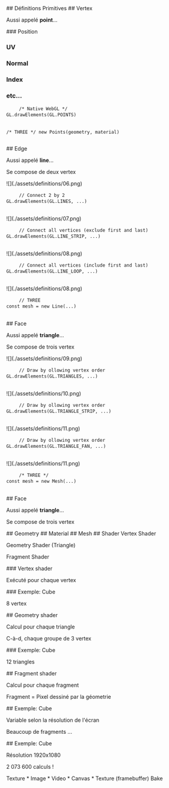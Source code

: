 <slide main>
  ## Définitions
  Primitives
</slide>

<slide data-background="./assets/definitions/00.jpg">
  ## Vertex

  Aussi appelé **point**...<!-- .element: class="fragment fade-up" -->
</slide>

<slide data-background="./assets/definitions/01.jpg">
  ### Position <!-- .element: class="fragment fade-up" -->

  ### UV <!-- .element: class="fragment fade-up" -->

  ### Normal <!-- .element: class="fragment fade-up" -->

  ### Index <!-- .element: class="fragment fade-up" -->

  ### etc... <!-- .element: class="fragment fade-up" -->
</slide>

<slide data-background="./assets/definitions/00.jpg">
  <pre>
    <code class="javascript" data-trim>/* Native WebGL */
GL.drawElements(GL.POINTS)

/* THREE */
new Points(geometry, material)</code>
  </pre>
</slide>

<slide data-background="./assets/definitions/02.jpg">
  ## Edge

  Aussi appelé **line**...<!-- .element: class="fragment fade-up" -->

  Se compose de deux vertex <!-- .element: class="fragment fade-up" -->
</slide>

<slide data-background="./assets/definitions/02.jpg">
  ![](./assets/definitions/06.png)

  <pre>
    <code class="javascript" data-trim>// Connect 2 by 2
GL.drawElements(GL.LINES, ...)</code>
  </pre>
</slide>
<slide data-background="./assets/definitions/02.jpg">
  ![](./assets/definitions/07.png)

  <pre>
    <code class="javascript" data-trim>// Connect all vertices (exclude first and last)
GL.drawElements(GL.LINE_STRIP, ...)</code>
  </pre>
</slide>

<slide data-background="./assets/definitions/02.jpg">
  ![](./assets/definitions/08.png)

  <pre>
    <code class="javascript" data-trim>// Connect all vertices (include first and last)
GL.drawElements(GL.LINE_LOOP, ...)</code>
  </pre>
</slide>

<slide data-background="./assets/definitions/02.jpg">
  ![](./assets/definitions/08.png)

  <pre>
    <code class="javascript" data-trim>// THREE
const mesh = new Line(...)</code>
  </pre>
</slide>

<slide data-background="./assets/definitions/04.jpg">
  ## Face

  Aussi appelé **triangle**...<!-- .element: class="fragment fade-up" -->

  Se compose de trois vertex <!-- .element: class="fragment fade-up" -->
</slide>

<slide data-background="./assets/definitions/05.jpg">
  ![](./assets/definitions/09.png)

  <pre>
    <code>// Draw by ollowing vertex order
GL.drawElements(GL.TRIANGLES, ...)</code>
  </pre>
</slide>

<slide data-background="./assets/definitions/05.jpg">
  ![](./assets/definitions/10.png)

  <pre>
    <code>// Draw by ollowing vertex order
GL.drawElements(GL.TRIANGLE_STRIP, ...)</code>
  </pre>
</slide>

<slide data-background="./assets/definitions/05.jpg">
  ![](./assets/definitions/11.png)

  <pre>
    <code>// Draw by ollowing vertex order
GL.drawElements(GL.TRIANGLE_FAN, ...)</code>
  </pre>
</slide>

<slide data-background="./assets/definitions/05.jpg">
  ![](./assets/definitions/11.png)
  <pre>
    <code>/* THREE */
const mesh = new Mesh(...)</code>
  </pre>
</slide>

<slide data-background="./assets/definitions/04.jpg">
  ## Face

  Aussi appelé **triangle**...<!-- .element: class="fragment fade-up" -->

  Se compose de trois vertex <!-- .element: class="fragment fade-up" -->
</slide>

<slide data-background="./assets/definitions/12.jpg">
  ## Geometry
</slide>

<slide data-background="./assets/definitions/13.jpg">
  ## Material
</slide>

<slide data-background="./assets/definitions/14.jpg">
  ## Mesh
</slide>

<slide data-background="./assets/definitions/00.jpg">
  ## Shader
</slide>

<slide data-background="./assets/definitions/00.jpg">
  Vertex Shader <!-- .element: class="fragment fade-up" -->

  Geometry Shader (Triangle) <!-- .element: class="fragment fade-up" -->

  Fragment Shader <!-- .element: class="fragment fade-up" -->
</slide>

<slide data-background="./assets/definitions/00.jpg">
  ### Vertex shader

  Exécuté pour chaque vertex <!-- .element: class="fragment fade-up" -->
</slide>

<slide data-background="./assets/definitions/00.jpg">
  ### Exemple: Cube

  8 vertex <!-- .element: class="fragment fade-up" -->
</slide>

<slide data-background="./assets/definitions/04.jpg">
  ## Geometry shader

  Calcul pour chaque triangle <!-- .element: class="fragment fade-up" -->

  C-à-d, chaque groupe de 3 vertex <!-- .element: class="fragment fade-up" -->
</slide>


<slide data-background="./assets/definitions/04.jpg">
  ### Exemple: Cube

  12 triangles <!-- .element: class="fragment fade-up" -->
</slide>

<slide data-background="./assets/definitions/14.jpg">
  ## Fragment shader

  Calcul pour chaque fragment <!-- .element: class="fragment fade-up" -->

  Fragment = Pixel dessiné par la géometrie <!-- .element: class="fragment fade-up" -->
</slide>

<slide data-background="./assets/definitions/14.jpg">
  ## Exemple: Cube

  Variable selon la résolution de l'écran <!-- .element: class="fragment fade-up" -->

  Beaucoup de fragments ... <!-- .element: class="fragment fade-up" -->
</slide>

<slide data-background="./assets/definitions/14.jpg">
  ## Exemple: Cube

  Résolution 1920x1080 <!-- .element: class="fragment fade-up" -->

  2 073 600 calculs ! <!-- .element: class="fragment fade-up" -->
</slide>

<slide>
  Texture
  * Image
  * Video
  * Canvas
  * Texture (framebuffer)
</slide>

<slide>
  Bake
</slide>